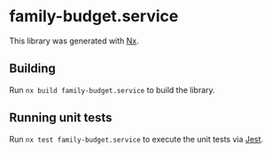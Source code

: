 # family-budget.service

This library was generated with [Nx](https://nx.dev).

## Building

Run `nx build family-budget.service` to build the library.

## Running unit tests

Run `nx test family-budget.service` to execute the unit tests via [Jest](https://jestjs.io).

